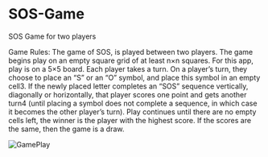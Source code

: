 # SOS-Game
SOS Game for two players

Game Rules:
The game of SOS, is played between two players.
The game begins play on an empty square grid of at least n×n squares. For this app, play is on a 5×5 board.
Each player takes a turn. On a player’s turn, they choose to place an “S” or an “O” symbol, and place this symbol in an empty cell3.
If the newly placed letter completes an “SOS” sequence vertically, diagonally or horizontally, that player scores one point and gets another turn4 (until placing a symbol does not complete a sequence, in which case it becomes the other player’s turn).
Play continues until there are no empty cells left, the winner is the player with the highest score. If the scores are the same, then the game is a draw.

![GamePlay](https://github.com/HackerWithDrip/SOS-Game/assets/68540614/44af8719-b530-4280-97c4-966c15fbc3be)

